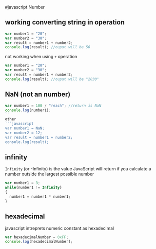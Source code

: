 #javascript Number

## working converting string in operation
```javascript
var number1 = "20";
var number2 = "30";
var result = number1 + number2;
console.log(result); //ouput will be 50
```
not working when using ``+`` operation
```javascript
var number1 = "20";
var number2 = "30";
var result = number1 + number2;
console.log(result); //ouput will be "2030"
```

## NaN (not an number)
```javascript
var number1 = 100 / "reach"; //return is NaN
console.log(number1);
``
other
```javascript
var number1 = NaN;
var number2 = 12;
var result = number1 + number2;
console.log(result);
```

## infinity
``Infinity`` (or -Infinity) is the value JavaScript will return if you calculate a number outside the largest possible number
```javascript
var number1 = 3;
while(number1 != Infinity)
{
  number1 = number1 * number1;
}
```

## hexadecimal
javascript intreprets numeric constant as hexadecimal
```javascript
var hexadecimalNumber = 0xFF;
console.log(hexadecimalNumber);
```

